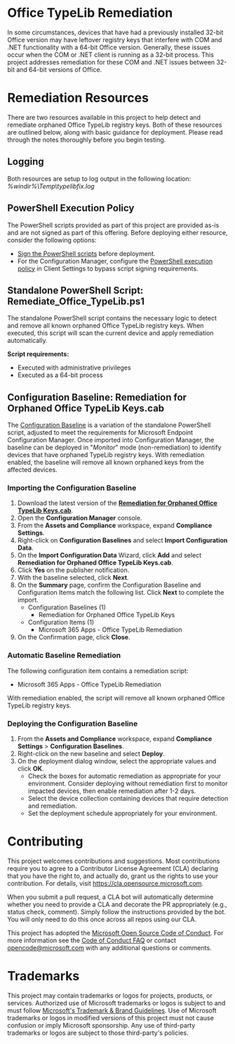 # Office TypeLib Remediation
In some circumstances, devices that have had a previously installed 32-bit Office version may have leftover registry keys that interfere with COM and .NET functionality with a 64-bit Office version. Generally, these issues occur when the COM or .NET client is running as a 32-bit process. This project addresses remediation for these COM and .NET issues between 32-bit and 64-bit versions of Office.

# Remediation Resources
There are two resources available in this project to help detect and remediate orphaned Office TypeLib registry keys. Both of these resources are outlined below, along with basic guidance for deployment. Please read through the notes thoroughly before you begin testing.

## Logging
Both resources are setup to log output in the following location: _%windir%\Temp\typelibfix.log_

## PowerShell Execution Policy
The PowerShell scripts provided as part of this project are provided as-is and are not signed as part of this offering. Before deploying either resource, consider the following options:

- [Sign the PowerShell scripts](https://docs.microsoft.com/en-us/powershell/module/microsoft.powershell.core/about/about_signing?view=powershell-7.1) before deployment.
- For the Configuration Manager, configure the [PowerShell execution policy](https://docs.microsoft.com/en-us/mem/configmgr/core/clients/deploy/about-client-settings#powershell-execution-policy) in Client Settings to bypass script signing requirements.

## Standalone PowerShell Script: Remediate_Office_TypeLib.ps1

The standalone PowerShell script contains the necessary logic to detect and remove all known orphaned Office TypeLib registry keys. When executed, this script will scan the current device and apply remediation automatically. 

**Script requirements:**
- Executed with administrative privileges
- Executed as a 64-bit process

## Configuration Baseline: Remediation for Orphaned Office TypeLib Keys.cab

The [Configuration Baseline](https://docs.microsoft.com/en-us/mem/configmgr/compliance/deploy-use/create-configuration-baselines#configuration-baselines) is a variation of the standalone PowerShell script, adjusted to meet the requirements for Microsoft Endpoint Configuration Manager. Once imported into Configuration Manager, the baseline can be deployed in "_Monitor_" mode (non-remediation) to identify devices that have orphaned TypeLib registry keys. With remediation enabled, the baseline will remove all known orphaned keys from the affected devices.

### Importing the Configuration Baseline
1. Download the latest version of the **[Remediation for Orphaned Office TypeLib Keys.cab](https://github.com/bobclements-msft/Office-TypeLib-Remediation/raw/main/Remediation%20for%20Orphaned%20Office%20TypeLib%20Keys.cab)**.
2. Open the **Configuration Manager** console.
3. From the **Assets and Compliance** workspace, expand **Compliance Settings**.
4. Right-click on **Configuration Baselines** and select **Import Configuration Data**.
5. On the **Import Configuration Data** Wizard, click **Add** and select **Remediation for Orphaned Office TypeLib Keys.cab**. 
6. Click **Yes** on the publisher notification.
7. With the baseline selected, click **Next**.
8. On the **Summary** page, confirm the Configuration Baseline and Configuration Items match the following list. Click **Next** to complete the import.
    - Configuration Baselines (1)
      - Remediation for Orphaned Office TypeLib Keys
    - Configuration Items (1)
      - Microsoft 365 Apps - Office TypeLib Remediation
9. On the Confirmation page, click **Close**.

### Automatic Baseline Remediation
The following configuration item contains a remediation script:
  - Microsoft 365 Apps - Office TypeLib Remediation

With remediation enabled, the script will remove all known orphaned Office TypeLib registry keys.

### Deploying the Configuration Baseline
1. From the **Assets and Compliance** workspace, expand **Compliance Settings** > **Configuration Baselines**.
2. Right-click on the new baseline and select **Deploy**.
3. On the deployment dialog window, select the appropriate values and click **OK**. 
    - Check the boxes for automatic remediation as appropriate for your environment. Consider deploying without remediation first to monitor impacted devices, then enable remediation after 1-2 days.
    - Select the device collection containing devices that require detection and remediation.
    - Set the deployment schedule appropriately for your environment.

# Contributing

This project welcomes contributions and suggestions.  Most contributions require you to agree to a
Contributor License Agreement (CLA) declaring that you have the right to, and actually do, grant us
the rights to use your contribution. For details, visit https://cla.opensource.microsoft.com.

When you submit a pull request, a CLA bot will automatically determine whether you need to provide
a CLA and decorate the PR appropriately (e.g., status check, comment). Simply follow the instructions
provided by the bot. You will only need to do this once across all repos using our CLA.

This project has adopted the [Microsoft Open Source Code of Conduct](https://opensource.microsoft.com/codeofconduct/).
For more information see the [Code of Conduct FAQ](https://opensource.microsoft.com/codeofconduct/faq/) or
contact [opencode@microsoft.com](mailto:opencode@microsoft.com) with any additional questions or comments.

# Trademarks

This project may contain trademarks or logos for projects, products, or services. Authorized use of Microsoft 
trademarks or logos is subject to and must follow 
[Microsoft's Trademark & Brand Guidelines](https://www.microsoft.com/en-us/legal/intellectualproperty/trademarks/usage/general).
Use of Microsoft trademarks or logos in modified versions of this project must not cause confusion or imply Microsoft sponsorship.
Any use of third-party trademarks or logos are subject to those third-party's policies.
